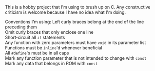 This is a hobby project that I'm using to brush up on C. Any constructive criticism is welcome because I have no idea what I'm doing.

Conventions I'm using:
Left curly braces belong at the end of the line preceding them  
Omit curly braces that only enclose one line  
Short-circuit all `if` statements  
Any function with zero parameters must have `void` in its parameter list  
Functions must be `inline`'d whenever beneficial  
All `#define`'s must be in all caps  
Mark any function parameter that is not intended to change with `const`  
Mark any data that belongs in ROM with `const`  

